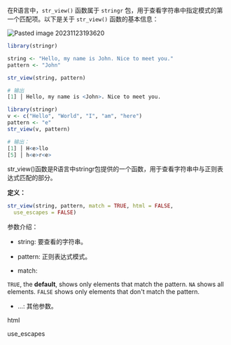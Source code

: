 在R语言中，`str_view()` 函数属于 `stringr` 包，用于查看字符串中指定模式的第一个匹配项。以下是关于 `str_view()` 函数的基本信息：

![Pasted image 20231123193620](Pasted%20image%2020231123193620.png)

```R
library(stringr)

string <- "Hello, my name is John. Nice to meet you."
pattern <- "John"

str_view(string, pattern)

# 输出
[1] │ Hello, my name is <John>. Nice to meet you.
```

```R
library(stringr)
v <- c("Hello", "World", "I", "am", "here")
pattern <- "e"
str_view(v, pattern)

# 输出：
[1] │ H<e>llo
[5] │ h<e>r<e>
```
str_view()函数是R语言中stringr包提供的一个函数，用于查看字符串中与正则表达式匹配的部分。

**定义：**
```R
str_view(string, pattern, match = TRUE, html = FALSE,
  use_escapes = FALSE)
```

参数介绍：
- string: 要查看的字符串。

- pattern: 正则表达式模式。

- match: 

`TRUE`, the  **default**, shows only elements that match the pattern.
`NA` shows all elements.
`FALSE` shows only elements that don't match the pattern.

- ...: 其他参数。

html
 
use_escapes



